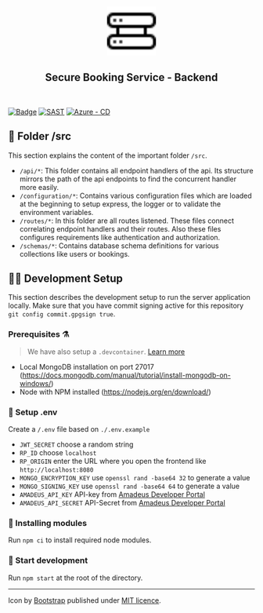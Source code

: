<div align="center">
    <img src="https://raw.githubusercontent.com/Secure-Booking-Service/backend/main/logo.svg" alt="HDD-Rack Icon by Bootstrap" width="100">
    <br>
    <h2>Secure Booking Service - Backend</h2>
    <br>
</div>

[![Badge](https://img.shields.io/badge/project-Secure%20Booking%20Service-blue)](https://github.com/Secure-Booking)
[![SAST](https://github.com/Secure-Booking-Service/backend/actions/workflows/SAST.yml/badge.svg)](https://github.com/Secure-Booking-Service/backend/actions/workflows/SAST.yml)
[![Azure - CD](https://github.com/Secure-Booking-Service/backend/actions/workflows/CD.yml/badge.svg)](https://github.com/Secure-Booking-Service/backend/actions/workflows/CD.yml)

## 📁 Folder /src
This section explains the content of the important folder `/src`.

* `/api/*`: This folder contains all endpoint handlers of the api. Its structure mirrors the path of the api endpoints to find the concurrent handler more easily.
* `/configuration/*`: Contains various configuration files which are loaded at the beginning to setup express, the logger or to validate the environment variables.
* `/routes/*`: In this folder are all routes listened. These files connect correlating endpoint handlers and their routes. Also these files configures requirements like authentication and authorization.
* `/schemas/*`: Contains database schema definitions for various collections like users or bookings. 

## 🧑‍💻 Development Setup
This section describes the development setup to run the server application locally.
Make sure that you have commit signing active for this repository `git config commit.gpgsign true`.

### Prerequisites ⚗️
> We have also setup a `.devcontainer`.  [Learn more](https://code.visualstudio.com/docs/remote/containers#_quick-start-open-an-existing-folder-in-a-container)

- Local MongoDB installation on port 27017 (https://docs.mongodb.com/manual/tutorial/install-mongodb-on-windows/)
- Node with NPM installed (https://nodejs.org/en/download/)

### 🔧 Setup .env
Create a `/.env` file based on `./.env.example`

* `JWT_SECRET` choose a random string
* `RP_ID` choose `localhost`
* `RP_ORIGIN` enter the URL where you open the frontend like `http://localhost:8080`
* `MONGO_ENCRYPTION_KEY` use `openssl rand -base64 32` to generate a value
* `MONGO_SIGNING_KEY` use `openssl rand -base64 64` to generate a value
* `AMADEUS_API_KEY` API-key from [Amadeus Developer Portal](https://developers.amadeus.com/self-service/category/air)
* `AMADEUS_API_SECRET` API-Secret from [Amadeus Developer Portal](https://developers.amadeus.com/self-service/category/air)

### 📁 Installing modules
Run `npm ci` to install required node modules.

### 🛫 Start development
Run `npm start` at the root of the directory.

---
<div align="left">
    Icon by <a href="https://github.com/twbs/icons">Bootstrap</a> published under <a href="https://github.com/twbs/icons/blob/main/LICENSE.md">MIT licence</a>.
</div>
